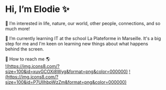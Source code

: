 # Hi, I’m Elodie ✨

👀 I’m interested in life, nature, our world, other people, connections, and so much more!

🌱 I’m currently learning IT at the school La Plateforme in Marseille. It's a big step for me and I'm keen on learning new things about what happens behind the screen.

 🔗 How to reach me 🌎  
[!(https://img.icons8.com/?size=100&id=xuvGCOXi8Wyg&format=png&color=000000)](www.linkedin.com/in/elodie-boweren) 
[!(https://img.icons8.com/?size=100&id=P7UIlhbpWzZm&format=png&color=000000)](mailto:elodie.boweren@gmail.com)

<!---
elodie-boweren/elodie-boweren is a ✨ special ✨ repository because its `README.md` (this file) appears on your GitHub profile.
You can click the Preview link to take a look at your changes.
--->
